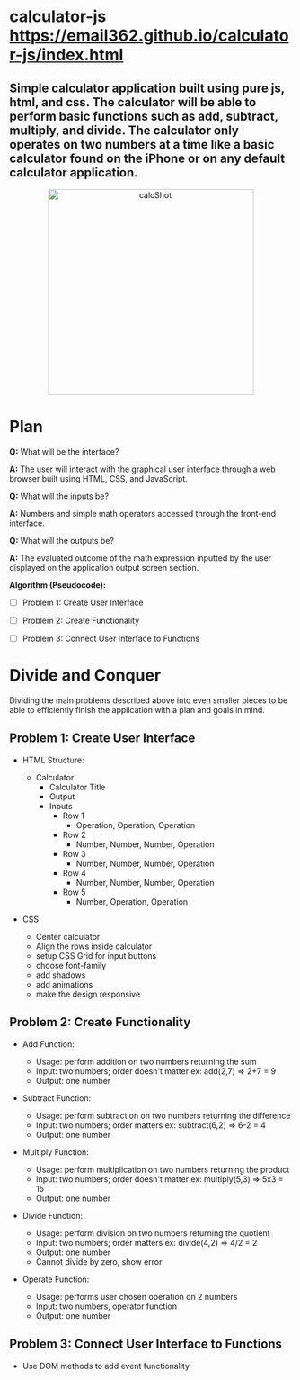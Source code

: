 # calculator-js https://email362.github.io/calculator-js/index.html
Simple calculator application built using pure js, html, and css. The calculator will be able to perform basic functions such as add, subtract, multiply, and divide. The calculator only operates on two numbers at a time like a basic calculator found on the iPhone or on any default calculator application. 
--------
<p align='center'>
 <img width="366" alt="calcShot" src="https://user-images.githubusercontent.com/13335957/124001232-45385a00-d989-11eb-8b62-a130ccdbc5db.png">
</p>

# Plan
**Q:** What will be the interface?

**A:** The user will interact with the graphical user interface through a web browser built using HTML, CSS, and JavaScript.

**Q:** What will the inputs be?

**A:** Numbers and simple math operators accessed through the front-end interface.

**Q:** What will the outputs be?

**A:** The evaluated outcome of the math expression inputted by the user displayed on the application output screen section.

**Algorithm (Pseudocode):**

- [ ] Problem 1: Create User Interface

- [ ] Problem 2: Create Functionality

- [ ] Problem 3: Connect User Interface to Functions

# Divide and Conquer
Dividing the main problems described above into even smaller pieces to be able to efficiently finish the application with a plan and goals in mind.
## Problem 1: Create User Interface

* HTML Structure:
  * Calculator
    * Calculator Title
    * Output
    * Inputs
      * Row 1
        * Operation, Operation, Operation
      * Row 2
        * Number, Number, Number, Operation
      * Row 3
        * Number, Number, Number, Operation
      * Row 4
        * Number, Number, Number, Operation
      * Row 5
        * Number, Operation, Operation

* CSS
  * Center calculator
  * Align the rows inside calculator
  * setup CSS Grid for input buttons
  * choose font-family
  * add shadows
  * add animations
  * make the design responsive

## Problem 2: Create Functionality

* Add Function:
  * Usage: perform addition on two numbers returning the sum
  * Input: two numbers; order doesn't matter ex: add(2,7) => 2+7 = 9
  * Output: one number


* Subtract Function:
  * Usage: perform subtraction on two numbers returning the difference
  * Input: two numbers; order matters ex: subtract(6,2) => 6-2 = 4
  * Output: one number

* Multiply Function:
  * Usage: perform multiplication on two numbers returning the product
  * Input: two numbers; order doesn't matter ex: multiply(5,3) => 5x3 = 15
  * Output: one number

* Divide Function:
  * Usage: perform division on two numbers returning the quotient
  * Input: two numbers; order matters ex: divide(4,2) => 4/2 = 2
  * Output: one number
  * Cannot divide by zero, show error

* Operate Function:
  * Usage: performs user chosen operation on 2 numbers
  * Input: two numbers, operator function
  * Output: one number

## Problem 3: Connect User Interface to Functions

* Use DOM methods to add event functionality

